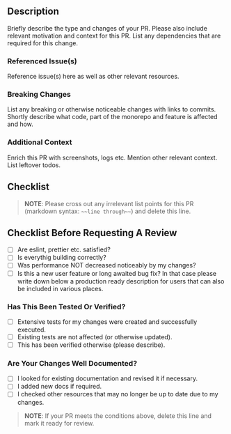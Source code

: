 ## Description
Briefly describe the type and changes of your PR. Please also include relevant motivation and context for this PR.  List any dependencies that are required for this change.

### Referenced Issue(s)
Reference issue(s) here as well as other relevant resources.

### Breaking Changes
List any breaking or otherwise noticeable changes with links to commits. Shortly describe what code, part of the monorepo and feature is affected and how.

### Additional Context
Enrich this PR with screenshots, logs etc. Mention other relevant context. List leftover todos.

## Checklist
> **NOTE**: Please cross out any irrelevant list points for this PR (markdown syntax: `~~line through~~`) and delete this line.

## Checklist Before Requesting A Review
- [ ] Are eslint, prettier etc. satisfied?
- [ ] Is everythig building correctly?
- [ ] Was performance NOT decreased noticeably by my changes?
- [ ] Is this a new user feature or long awaited bug fix? In that case please write down below a production ready description for users that can also be included in various places.

### Has This Been Tested Or Verified?
- [ ] Extensive tests for my changes were created and successfully executed.
- [ ] Existing tests are not affected (or otherwise updated).
- [ ] This has been verified otherwise (please describe). 

### Are Your Changes Well Documented?
- [ ] I looked for existing documentation and revised it if necessary.
- [ ] I added new docs if required. 
- [ ] I checked other resources that may no longer be up to date due to my changes.

> **NOTE**: If your PR meets the conditions above, delete this line and mark it ready for review.

